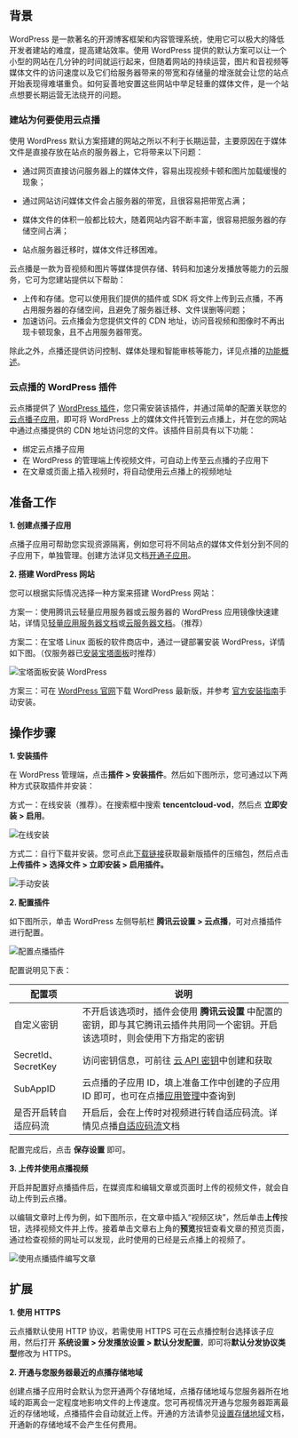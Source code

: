 ## 背景

WordPress 是一款著名的开源博客框架和内容管理系统，使用它可以极大的降低开发者建站的难度，提高建站效率。使用 WordPress 提供的默认方案可以让一个小型的网站在几分钟的时间就运行起来，但随着网站的持续运营，图片和音视频等媒体文件的访问速度以及它们给服务器带来的带宽和存储量的增涨就会让您的站点开始表现得难堪重负。如何妥善地安置这些网站中举足轻重的媒体文件，是一个站点想要长期运营无法绕开的问题。

### 建站为何要使用云点播

使用 WordPress 默认方案搭建的网站之所以不利于长期运营，主要原因在于媒体文件是直接存放在站点的服务器上，它将带来以下问题：

- 通过网页直接访问服务器上的媒体文件，容易出现视频卡顿和图片加载缓慢的现象；

- 通过网站访问媒体文件会占服务器的带宽，且很容易把带宽占满；
- 媒体文件的体积一般都比较大，随着网站内容不断丰富，很容易把服务器的存储空间占满；
- 站点服务器迁移时，媒体文件迁移困难。

云点播是一款为音视频和图片等媒体提供存储、转码和加速分发播放等能力的云服务，它可为您建站提供以下帮助：

- 上传和存储。您可以使用我们提供的插件或 SDK 将文件上传到云点播，不再占用服务器的存储空间，且避免了服务器迁移、文件误删等问题；
- 加速访问。云点播会为您提供文件的 CDN 地址，访问音视频和图像时不再出现卡顿现象，且不占用服务器带宽。

除此之外，点播还提供访问控制、媒体处理和智能审核等能力，详见点播的[功能概述](https://cloud.tencent.com/document/product/266/78037)。

### 云点播的 WordPress 插件

云点播提供了 [WordPress 插件](https://wordpress.org/plugins/tencentcloud-vod/)，您只需安装该插件，并通过简单的配置关联您的[云点播子应用](https://cloud.tencent.com/document/product/266/14574)，即可将 WordPress 上的媒体文件托管到云点播上，并在您的网站中通过点播提供的 CDN 地址访问您的文件。该插件目前具有以下功能：

- 绑定云点播子应用
- 在 WordPress 的管理端上传视频文件，可自动上传至云点播的子应用下
- 在文章或页面上插入视频时，将自动使用云点播上的视频地址

## 准备工作

**1. 创建点播子应用**

点播子应用可帮助您实现资源隔离，例如您可将不同站点的媒体文件划分到不同的子应用下，单独管理。创建方法详见文档[开通子应用](https://cloud.tencent.com/document/product/266/14574#.E5.BC.80.E9.80.9A.E5.AD.90.E5.BA.94.E7.94.A8)。

**2. 搭建 WordPress 网站**

您可以根据实际情况选择一种方案来搭建 WordPress 网站：

方案一：使用腾讯云轻量应用服务器或云服务器的 WordPress 应用镜像快速建站，详情见[轻量应用服务器文档](https://cloud.tencent.com/document/product/1207/45117)或[云服务器文档](https://cloud.tencent.com/document/product/213/9740)。（推荐）

方案二：在宝塔 Linux 面板的软件商店中，通过一键部署安装 WordPress，详情如下图。（仅服务器已[安装宝塔面板](https://cloud.tencent.com/document/product/213/45550)时推荐）

![宝塔面板安装 WordPress](https://qcloudimg.tencent-cloud.cn/raw/47487a10474f6b3e49971cd0e8814fbc.png)

方案三：可在 [WordPress 官网](https://cn.wordpress.org/download/)下载 WordPress 最新版，并参考 [官方安装指南](https://wordpress.org/support/article/how-to-install-wordpress/)手动安装。

## 操作步骤

**1. 安装插件**

在 WordPress 管理端，点击**插件 > 安装插件**。然后如下图所示，您可通过以下两种方式获取插件并安装：

方式一：在线安装（推荐）。在搜索框中搜索 **tencentcloud-vod**，然后点 **立即安装 > 启用**。

![在线安装](https://qcloudimg.tencent-cloud.cn/raw/d6f02ad05b6ec492314e315e598b9fb6.png)

方式二：自行下载并安装。您可点此[下载链接](https://github.com/Tencent-Cloud-Plugins/tencentcloud-wordpress-plugin-vod/releases/latest/download/tencentcloud-wordpress-plugin-vod.zip)获取最新版插件的压缩包，然后点击 **上传插件 > 选择文件 > 立即安装 > 启用插件。**

![手动安装](https://qcloudimg.tencent-cloud.cn/raw/4577370365903872db3a97dfd02a032b.png)

**2. 配置插件**

如下图所示，单击 WordPress 左侧导航栏 **腾讯云设置 > 云点播**，可对点播插件进行配置。

![配置点播插件](https://qcloudimg.tencent-cloud.cn/raw/12e875c706a476ff5d17281626e481cf.png)

配置说明见下表：

| **配置项**           | **说明**                                                     |
| -------------------- | ------------------------------------------------------------ |
| 自定义密钥           | 不开启该选项时，插件会使用 **腾讯云设置** 中配置的密钥，即与其它腾讯云插件共用同一个密钥。开启该选项时，则会使用下方指定的密钥 |
| SecretId、SecretKey  | 访问密钥信息，可前往 [云 API 密钥](https://console.cloud.tencent.com/cam/capi)中创建和获取 |
| SubAppID             | 云点播的子应用 ID，填上准备工作中创建的子应用 ID 即可，也可在点播[应用管理](https://console.cloud.tencent.com/vod/app-manage)中查询到 |
| 是否开启转自适应码流 | 开启后，会在上传时对视频进行转自适应码流。详情见点播[自适应码流](https://cloud.tencent.com/document/product/266/78292)文档 |

配置完成后，点击 **保存设置** 即可。

**3. 上传并使用点播视频**

开启并配置好点播插件后，在媒资库和编辑文章或页面时上传的视频文件，就会自动上传到云点播。

以编辑文章时上传为例，如下图所示，在文章中插入“视频区块”，然后单击**上传**按钮，选择视频文件并上传。接着单击文章右上角的**预览**按钮查看文章的预览页面，通过检查视频的网址可以发现，此时使用的已经是云点播上的视频了。

![使用点播插件编写文章](https://qcloudimg.tencent-cloud.cn/raw/38d1e64c7013cca0949e3f36d79bb72e.png)

## 扩展

**1. 使用 HTTPS**

云点播默认使用 HTTP 协议，若需使用 HTTPS 可在云点播控制台选择该子应用，然后打开 **系统设置 > 分发播放设置 > 默认分发配置**，即可将**默认分发协议类型**修改为 HTTPS。

**2. 开通与您服务器最近的点播存储地域**

创建点播子应用时会默认为您开通两个存储地域，点播存储地域与您服务器所在地域的距离会一定程度地影响文件的上传速度。您可再视情况开通与您服务器距离最近的存储地域，点播插件会自动就近上传。开通的方法请参见[设置存储地域](https://cloud.tencent.com/document/product/266/14059#.E8.AE.BE.E7.BD.AE.E5.AD.98.E5.82.A8.E5.9C.B0.E5.9F.9F)文档，开通新的存储地域不会产生任何费用。